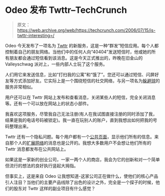 # Odeo 发布 Twttr–TechCrunch

> 原文：<https://web.archive.org/web/https://techcrunch.com/2006/07/15/is-twttr-interesting=/>

 [](https://web.archive.org/web/20210211020944/http://www.crunchbase.com/company/twitter) Odeo 今天发布了一项名为 [Twttr](https://web.archive.org/web/20210211020944/http://www.crunchbase.com/company/twitter) 的新服务，这是一种“群发”短信应用。每个人都控制着自己的朋友网络。当他们中的任何人向“40404”发送短信时，他或她的所有朋友都会通过短信看到该消息。这是今天正式推出的，昨晚在旧金山的 Valleyschwag 派对上，一些内部人士玩了这个服务。

人们用它来发送信息，比如“打扫我的公寓”和“饿了”。您还可以通过短信、闪屏好友等方式添加好友。它实际上是一个围绕短信的社交网络，与另一项名为[躲避球](https://web.archive.org/web/20210211020944/http://www.dodgeball.com/)的服务非常相似。

用户还可以在 Twttr 网站上发布和查看消息，关闭某些人的短信，完全关闭消息等。还有一个可以放在网站上的状态小部件。

我喜欢这项服务，尽管我自己无法注册(有人在我试图直接注册的同时添加了我，结果是我的电话号码被锁定)。我一直在玩别人的账户，直到我想出如何把我的号码整理出来。

Twttr 还有一个隐私问题。每个用户都有一个[公共页面](https://web.archive.org/web/20210211020944/http://twttr.com/jack)，显示他们所有的信息。来自那个人的[扩展网络](https://web.archive.org/web/20210211020944/http://twttr.com/jack?with_friends=1)的消息也是公开的。我想大多数用户不会想让他们所有的 Twttr 消息都发布在公共网站上。

如果这是一家新的创业公司，一家一两个人的商店，我会为它的创新和对一个简单但流行的想法的良好执行竖起大拇指。

但事实上，这是来自 Odeo 让我想知道-这家公司正在做什么，使他们的核心产品引人注目？当他们的主要产品线除了出色的设计之外，完全是一个探子的时候，他们的股东对 Twttr 这样的副业项目有什么感觉？
